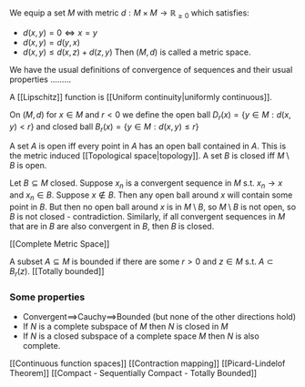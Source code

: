 We equip a set $M$ with metric $d:M\times M\to \mathbb R_{\geq 0}$ which satisfies:
- $d(x,y)=0\iff x=y$ 
- $d(x,y)=d(y,x)$
- $d(x,y)\leq d(x,z)+d(z,y)$
Then $(M,d)$ is called a metric space.

We have the usual definitions of convergence of sequences and their usual properties .........

A [[Lipschitz]] function is [[Uniform continuity|uniformly continuous]].

On $(M,d)$ for $x\in M$ and $r<0$ we define the open ball $D_r(x)=\{y\in M: d(x,y)<r\}$ and closed ball $B_r(x)=\{y\in M: d(x,y)\leq r\}$

A set $A$ is open iff every point in $A$ has an open ball contained in $A$. This is the metric induced [[Topological space|topology]].
A set $B$ is closed iff $M\setminus B$ is open.

Let $B\subseteq M$ closed. Suppose $x_n$ is a convergent sequence in $M$ s.t. $x_n\to x$ and $x_n\in B$. Suppose $x\not\in B$. Then any open ball around $x$ will contain some point in $B$. But then no open ball around $x$ is in $M\setminus B$, so $M\setminus B$ is not open, so $B$ is not closed - contradiction. Similarly, if all convergent sequences in $M$ that are in $B$ are also convergent in $B$, then $B$ is closed. 

[[Complete Metric Space]]

A subset $A\subseteq M$ is bounded if there are some $r>0$ and $z\in M$ s.t. $A\subset B_r(z)$.
[[Totally bounded]]

### Some properties 
- Convergent$\implies$Cauchy$\implies$Bounded (but none of the other directions hold)
- If $N$ is a complete subspace of $M$ then $N$ is closed in $M$
- If $N$ is a closed subspace of a complete space $M$ then $N$ is also complete.

[[Continuous function spaces]]
[[Contraction mapping]]
[[Picard-Lindelof Theorem]]
[[Compact - Sequentially Compact - Totally Bounded]]
